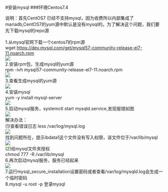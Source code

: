 #安装mysql
###环境Centos7.4

说明：首先CentOS7 已经不支持mysql，因为收费所以内部集成了mariadb,CentOS7的yum源中默认是没有mysql的。为了解决这个问题，我们要先下载mysql的repo源<br/><br/>
1.从mysql官网下载一个centos7的rpm源<br/>
wget https://dev.mysql.com/get/mysql57-community-release-el7-11.noarch.rpm<br/>
![](https://i.imgur.com/iCUAa9l.png)<br/>
2.安装rpm包，生成mysql的yum源<br/>
rpm -ivh mysql57-community-release-el7-11.noarch.rpm<br/>
![](https://i.imgur.com/Nsz4ij1.png)<br/>
3.查看生成mysql的yum源<br/>
![](https://i.imgur.com/6KOGQOl.png)<br/>
4.安装mysql<br/>
yum -y install mysql-server<br/>
![](https://i.imgur.com/PNEpIbp.png)<br/>
5.启动mysql服务，systemctl start mysqld.service,发现报错如图<br/>
![](https://i.imgur.com/0pK4p8O.png)<br/>
解决办法：<br/>
(1)查看错误日志 less /var/log/mysql.log<br/>
![](https://i.imgur.com/Zgrx7rg.png)<br/>
找到问题所在，提示ibdata1这个文件没有写入权限，该文件位于/var/lib/mysql<br/>
![](https://i.imgur.com/5vqD7Kf.png)<br/>
(2)给mysql文件夹授权<br/>
chmod 777 -R /var/lib/mysql<br/>
6.再次启动mysql服务，服务已经起来<br/>
![](https://i.imgur.com/az7MOqd.png)<br/>
7.运行mysql_secure_installation设置密码或者查看/var/log/mysqld.log会生成一个临时密码<br/>
8.mysql -u root -p 登录mysql

